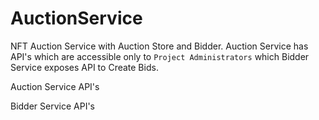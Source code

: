 # AuctionService
NFT Auction Service with Auction Store and Bidder. Auction Service has API's which are accessible only to `Project Administrators` which Bidder Service exposes API to Create Bids.

Auction Service API's

Bidder Service API's

